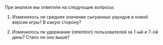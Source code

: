 При анализе мы ответили на следующие вопросы:

1) Изменилось ли среднее значение сыгранных раундов в новой версии игры? В какую сторону?

2) Изменилось ли удержание (retention) пользователей за 1-ый и 7-ой день? Стало ли оно выше?
